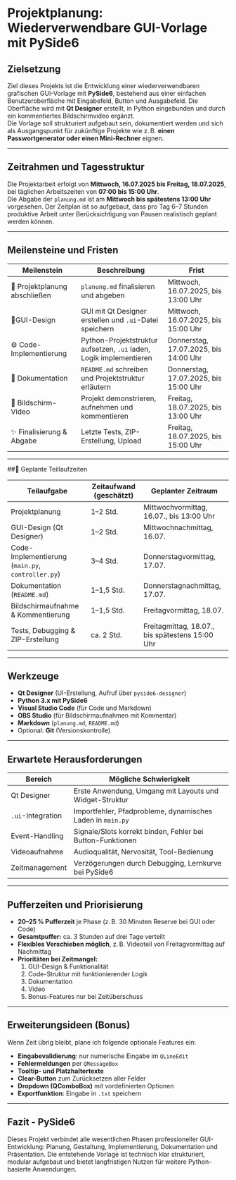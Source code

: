 # Projektplanung: Wiederverwendbare GUI-Vorlage mit PySide6

## Zielsetzung

Ziel dieses Projekts ist die Entwicklung einer wiederverwendbaren grafischen GUI-Vorlage mit **PySide6**, bestehend aus einer einfachen Benutzeroberfläche mit Eingabefeld, Button und Ausgabefeld. Die Oberfläche wird mit **Qt Designer** erstellt, in Python eingebunden und durch ein kommentiertes Bildschirmvideo ergänzt.  
Die Vorlage soll strukturiert aufgebaut sein, dokumentiert werden und sich als Ausgangspunkt für zukünftige Projekte wie z. B. **einen Passwortgenerator oder einen Mini-Rechner** eignen.

---

## Zeitrahmen und Tagesstruktur

Die Projektarbeit erfolgt von **Mittwoch, 16.07.2025 bis Freitag, 18.07.2025**, bei täglichen Arbeitszeiten von **07:00 bis 15:00 Uhr**.  
Die Abgabe der `planung.md` ist am **Mittwoch bis spätestens 13:00 Uhr** vorgesehen. Der Zeitplan ist so aufgebaut, dass pro Tag 6–7 Stunden produktive Arbeit unter Berücksichtigung von Pausen realistisch geplant werden können.

---

## Meilensteine und Fristen

| **Meilenstein**             | **Beschreibung**                                                            | **Frist**                            |
|----------------------------|-----------------------------------------------------------------------------|--------------------------------------|
|📝 Projektplanung abschließen | `planung.md` finalisieren und abgeben                                       | Mittwoch, 16.07.2025, bis 13:00 Uhr  |
|🎨GUI-Design                 | GUI mit Qt Designer erstellen und `.ui`-Datei speichern                      | Mittwoch, 16.07.2025, bis 15:00 Uhr  |
|⚙️ Code-Implementierung       | Python-Projektstruktur aufsetzen, `.ui` laden, Logik implementieren         | Donnerstag, 17.07.2025, bis 14:00 Uhr |
|📓 Dokumentation              | `README.md` schreiben und Projektstruktur erläutern                         | Donnerstag, 17.07.2025, bis 15:00 Uhr |
|🎥 Bildschirm-Video           | Projekt demonstrieren, aufnehmen und kommentieren                            | Freitag, 18.07.2025, bis 13:00 Uhr    |
|✨ Finalisierung & Abgabe     | Letzte Tests, ZIP-Erstellung, Upload                                         | Freitag, 18.07.2025, bis 15:00 Uhr    |

---

##📅 Geplante Teillaufzeiten

| **Teilaufgabe**                         | **Zeitaufwand (geschätzt)**    | **Geplanter Zeitraum**                                |
|----------------------------------------|-------------------------------|--------------------------------------------------------|
| Projektplanung                          | 1–2 Std.                      | Mittwochvormittag, 16.07., bis 13:00 Uhr               |
| GUI-Design (Qt Designer)                | 1–2 Std.                      | Mittwochnachmittag, 16.07.                             |
| Code-Implementierung (`main.py`, `controller.py`) | 3–4 Std.                      | Donnerstagvormittag, 17.07.                            |
| Dokumentation (`README.md`)            | 1–1,5 Std.                    | Donnerstagnachmittag, 17.07.                           |
| Bildschirmaufnahme & Kommentierung     | 1–1,5 Std.                    | Freitagvormittag, 18.07.                               |
| Tests, Debugging & ZIP-Erstellung      | ca. 2 Std.                    | Freitagmittag, 18.07., bis spätestens 15:00 Uhr        |

---

## Werkzeuge

- **Qt Designer** (UI-Erstellung, Aufruf über `pyside6-designer`)
- **Python 3.x mit PySide6**
- **Visual Studio Code** (für Code und Markdown)
- **OBS Studio** (für Bildschirmaufnahmen mit Kommentar)
- **Markdown** (`planung.md`, `README.md`)
- Optional: **Git** (Versionskontrolle)

---

## Erwartete Herausforderungen

| **Bereich**               | **Mögliche Schwierigkeit**                                                   |
|---------------------------|------------------------------------------------------------------------------|
| Qt Designer                | Erste Anwendung, Umgang mit Layouts und Widget-Struktur                     |
| `.ui`-Integration          | Importfehler, Pfadprobleme, dynamisches Laden in `main.py`                  |
| Event-Handling             | Signale/Slots korrekt binden, Fehler bei Button-Funktionen                  |
| Videoaufnahme              | Audioqualität, Nervosität, Tool-Bedienung                                   |
| Zeitmanagement             | Verzögerungen durch Debugging, Lernkurve bei PySide6                        |

---

## Pufferzeiten und Priorisierung

- **20–25 % Pufferzeit** je Phase (z. B. 30 Minuten Reserve bei GUI oder Code)
- **Gesamtpuffer:** ca. 3 Stunden auf drei Tage verteilt
- **Flexibles Verschieben möglich**, z. B. Videoteil von Freitagvormittag auf Nachmittag
- **Prioritäten bei Zeitmangel:**
  1. GUI-Design & Funktionalität
  2. Code-Struktur mit funktionierender Logik
  3. Dokumentation
  4. Video
  5. Bonus-Features nur bei Zeitüberschuss

---

## Erweiterungsideen (Bonus)

Wenn Zeit übrig bleibt, plane ich folgende optionale Features ein:

- **Eingabevalidierung**: nur numerische Eingabe im `QLineEdit`
- **Fehlermeldungen** per `QMessageBox`
- **Tooltip- und Platzhaltertexte**
- **Clear-Button** zum Zurücksetzen aller Felder
- **Dropdown (QComboBox)** mit vordefinierten Optionen
- **Exportfunktion**: Eingabe in `.txt` speichern

---

## Fazit - PySide6

Dieses Projekt verbindet alle wesentlichen Phasen professioneller GUI-Entwicklung: Planung, Gestaltung, Implementierung, Dokumentation und Präsentation. Die entstehende Vorlage ist technisch klar strukturiert, modular aufgebaut und bietet langfristigen Nutzen für weitere Python-basierte Anwendungen.
